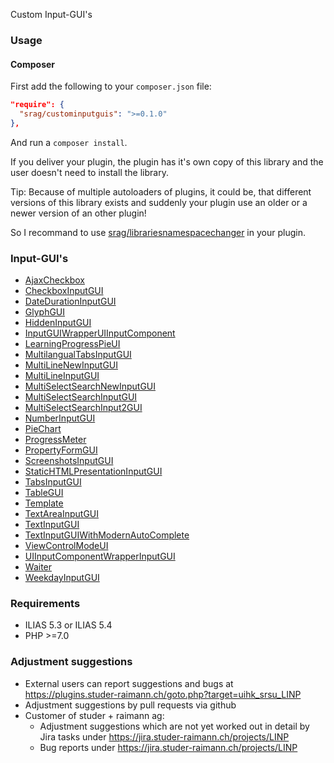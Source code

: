 Custom Input-GUI's

### Usage

#### Composer
First add the following to your `composer.json` file:
```json
"require": {
  "srag/custominputguis": ">=0.1.0"
},
```

And run a `composer install`.

If you deliver your plugin, the plugin has it's own copy of this library and the user doesn't need to install the library.

Tip: Because of multiple autoloaders of plugins, it could be, that different versions of this library exists and suddenly your plugin use an older or a newer version of an other plugin!

So I recommand to use [srag/librariesnamespacechanger](https://packagist.org/packages/srag/librariesnamespacechanger) in your plugin.

### Input-GUI's
* [AjaxCheckbox](./src/AjaxCheckbox/doc/AjaxCheckbox.md)
* [CheckboxInputGUI](./src/CheckboxInputGUI/doc/CheckboxInputGUI.md)
* [DateDurationInputGUI](./src/DateDurationInputGUI/doc/DateDurationInputGUI.md)
* [GlyphGUI](./src/GlyphGUI/doc/GlyphGUI.md)
* [HiddenInputGUI](./src/HiddenInputGUI/doc/HiddenInputGUI.md)
* [InputGUIWrapperUIInputComponent](./src/InputGUIWrapperUIInputComponent/doc/InputGUIWrapperUIInputComponent.md)
* [LearningProgressPieUI](./src/LearningProgressPieUI/doc/LearningProgressPieUI.md)
* [MultilangualTabsInputGUI](./src/TabsInputGUI/doc/MultilangualTabsInputGUI.md)
* [MultiLineNewInputGUI](./src/MultiLineNewInputGUI/doc/MultiLineNewInputGUI.md)
* [MultiLineInputGUI](./src/MultiLineInputGUI/doc/MultiLineInputGUI.md)
* [MultiSelectSearchNewInputGUI](./src/MultiSelectSearchNewInputGUI/doc/MultiSelectSearchNewInputGUI.md)
* [MultiSelectSearchInputGUI](./src/MultiSelectSearchInputGUI/doc/MultiSelectSearchInputGUI.md)
* [MultiSelectSearchInput2GUI](./src/MultiSelectSearchInputGUI/doc/MultiSelectSearchInput2GUI.md)
* [NumberInputGUI](./src/NumberInputGUI/doc/NumberInputGUI.md)
* [PieChart](./src/PieChart/doc/PieChart.md)
* [ProgressMeter](./src/ProgressMeter/doc/ProgressMeter.md)
* [PropertyFormGUI](./src/PropertyFormGUI/doc/PropertyFormGUI.md)
* [ScreenshotsInputGUI](./src/ScreenshotsInputGUI/doc/ScreenshotsInputGUI.md)
* [StaticHTMLPresentationInputGUI](./src/StaticHTMLPresentationInputGUI/doc/StaticHTMLPresentationInputGUI.md)
* [TabsInputGUI](./src/TabsInputGUI/doc/TabsInputGUI.md)
* [TableGUI](./src/TableGUI/doc/TableGUI.md)
* [Template](./src/Template/doc/Template.md)
* [TextAreaInputGUI](./src/TextAreaInputGUI/doc/TextAreaInputGUI.md)
* [TextInputGUI](./src/TextInputGUI/doc/TextInputGUI.md)
* [TextInputGUIWithModernAutoComplete](./src/TextInputGUI/doc/TextInputGUIWithModernAutoComplete.md)
* [ViewControlModeUI](./src/ViewControlModeUI/doc/ViewControlModeUI.md)
* [UIInputComponentWrapperInputGUI](./src/UIInputComponentWrapperInputGUI/doc/UIInputComponentWrapperInputGUI.md)
* [Waiter](./src/Waiter/doc/Waiter.md)
* [WeekdayInputGUI](./src/WeekdayInputGUI/doc/WeekdayInputGUI.md)

### Requirements
* ILIAS 5.3 or ILIAS 5.4
* PHP >=7.0

### Adjustment suggestions
* External users can report suggestions and bugs at https://plugins.studer-raimann.ch/goto.php?target=uihk_srsu_LINP
* Adjustment suggestions by pull requests via github
* Customer of studer + raimann ag: 
	* Adjustment suggestions which are not yet worked out in detail by Jira tasks under https://jira.studer-raimann.ch/projects/LINP
	* Bug reports under https://jira.studer-raimann.ch/projects/LINP
